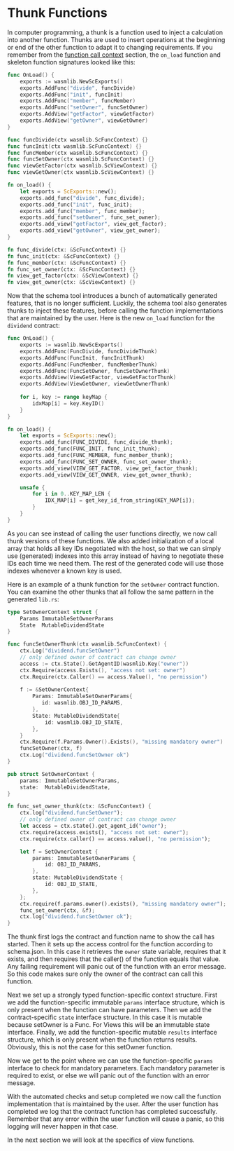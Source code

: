 # Thunk Functions

In computer programming, a thunk is a function used to inject a calculation into another
function. Thunks are used to insert operations at the beginning or end of the other
function to adapt it to changing requirements. If you remember from
the [function call context](context.md) section, the `on_load` function and skeleton
function signatures looked like this:

```go
func OnLoad() {
    exports := wasmlib.NewScExports()
    exports.AddFunc("divide", funcDivide)
    exports.AddFunc("init", funcInit)
    exports.AddFunc("member", funcMember)
    exports.AddFunc("setOwner", funcSetOwner)
    exports.AddView("getFactor", viewGetFactor)
    exports.AddView("getOwner", viewGetOwner)
}

func funcDivide(ctx wasmlib.ScFuncContext) {}
func funcInit(ctx wasmlib.ScFuncContext) {}
func funcMember(ctx wasmlib.ScFuncContext) {}
func funcSetOwner(ctx wasmlib.ScFuncContext) {}
func viewGetFactor(ctx wasmlib.ScViewContext) {}
func viewGetOwner(ctx wasmlib.ScViewContext) {}
```

```rust
fn on_load() {
    let exports = ScExports::new();
    exports.add_func("divide", func_divide);
    exports.add_func("init", func_init);
    exports.add_func("member", func_member);
    exports.add_func("setOwner", func_set_owner);
    exports.add_view("getFactor", view_get_factor);
    exports.add_view("getOwner", view_get_owner);
}

fn func_divide(ctx: &ScFuncContext) {}
fn func_init(ctx: &ScFuncContext) {}
fn func_member(ctx: &ScFuncContext) {}
fn func_set_owner(ctx: &ScFuncContext) {}
fn view_get_factor(ctx: &ScViewContext) {}
fn view_get_owner(ctx: &ScViewContext) {}
```

Now that the schema tool introduces a bunch of automatically generated features, that is
no longer sufficient. Luckily, the schema tool also generates thunks to inject these
features, before calling the function implementations that are maintained by the user.
Here is the new `on_load` function for the `dividend` contract:

```go
func OnLoad() {
    exports := wasmlib.NewScExports()
    exports.AddFunc(FuncDivide, funcDivideThunk)
    exports.AddFunc(FuncInit, funcInitThunk)
    exports.AddFunc(FuncMember, funcMemberThunk)
    exports.AddFunc(FuncSetOwner, funcSetOwnerThunk)
    exports.AddView(ViewGetFactor, viewGetFactorThunk)
    exports.AddView(ViewGetOwner, viewGetOwnerThunk)
    
    for i, key := range keyMap {
        idxMap[i] = key.KeyID()
    }
}
```

```rust
fn on_load() {
    let exports = ScExports::new();
    exports.add_func(FUNC_DIVIDE, func_divide_thunk);
    exports.add_func(FUNC_INIT, func_init_thunk);
    exports.add_func(FUNC_MEMBER, func_member_thunk);
    exports.add_func(FUNC_SET_OWNER, func_set_owner_thunk);
    exports.add_view(VIEW_GET_FACTOR, view_get_factor_thunk);
    exports.add_view(VIEW_GET_OWNER, view_get_owner_thunk);

    unsafe {
        for i in 0..KEY_MAP_LEN {
            IDX_MAP[i] = get_key_id_from_string(KEY_MAP[i]);
        }
    }
}
```

As you can see instead of calling the user functions directly, we now call thunk versions
of these functions. We also added initialization of a local array that holds all key IDs
negotiated with the host, so that we can simply use (generated) indexes into this array
instead of having to negotiate these IDs each time we need them. The rest of the generated
code will use those indexes whenever a known key is used.

Here is an example of a thunk function for the `setOwner` contract function. You can
examine the other thunks that all follow the same pattern in the generated `lib.rs`:

```go
type SetOwnerContext struct {
    Params ImmutableSetOwnerParams
    State  MutableDividendState
}

func funcSetOwnerThunk(ctx wasmlib.ScFuncContext) {
    ctx.Log("dividend.funcSetOwner")
    // only defined owner of contract can change owner
    access := ctx.State().GetAgentID(wasmlib.Key("owner"))
    ctx.Require(access.Exists(), "access not set: owner")
    ctx.Require(ctx.Caller() == access.Value(), "no permission")
    
    f := &SetOwnerContext{
        Params: ImmutableSetOwnerParams{
           id: wasmlib.OBJ_ID_PARAMS,
        },
        State: MutableDividendState{
            id: wasmlib.OBJ_ID_STATE,
        },
    }
    ctx.Require(f.Params.Owner().Exists(), "missing mandatory owner")
    funcSetOwner(ctx, f)
    ctx.Log("dividend.funcSetOwner ok")
}
```

```rust
pub struct SetOwnerContext {
    params: ImmutableSetOwnerParams,
    state:  MutableDividendState,
}

fn func_set_owner_thunk(ctx: &ScFuncContext) {
    ctx.log("dividend.funcSetOwner");
    // only defined owner of contract can change owner
    let access = ctx.state().get_agent_id("owner");
    ctx.require(access.exists(), "access not set: owner");
    ctx.require(ctx.caller() == access.value(), "no permission");

    let f = SetOwnerContext {
        params: ImmutableSetOwnerParams {
            id: OBJ_ID_PARAMS,
        },
        state: MutableDividendState {
            id: OBJ_ID_STATE,
        },
    };
    ctx.require(f.params.owner().exists(), "missing mandatory owner");
    func_set_owner(ctx, &f);
    ctx.log("dividend.funcSetOwner ok");
}
```

The thunk first logs the contract and function name to show the call has started. Then it
sets up the access control for the function according to schema.json. In this case it
retrieves the `owner` state variable, requires that it exists, and then requires that the
caller() of the function equals that value. Any failing requirement will panic out of the
function with an error message. So this code makes sure only the owner of the contract can
call this function.

Next we set up a strongly typed function-specific context structure. First we add the
function-specific immutable `params` interface structure, which is only present when the
function can have parameters. Then we add the contract-specific `state` interface
structure. In this case it is mutable because setOwner is a Func. For Views this will be
an immutable state interface. Finally, we add the function-specific mutable `results`
interface structure, which is only present when the function returns results. Obviously,
this is not the case for this setOwner function.

Now we get to the point where we can use the function-specific `params` interface to check
for mandatory parameters. Each mandatory parameter is required to exist, or else we will
panic out of the function with an error message.

With the automated checks and setup completed we now call the function implementation that
is maintained by the user. After the user function has completed we log that the contract
function has completed successfully. Remember that any error within the user function will
cause a panic, so this logging will never happen in that case.

In the next section we will look at the specifics of view functions.
